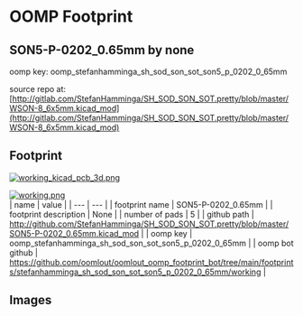 # OOMP Footprint  
## SON5-P-0202_0.65mm  by none  
  
oomp key: oomp_stefanhamminga_sh_sod_son_sot_son5_p_0202_0_65mm  
  
source repo at: [http://gitlab.com/StefanHamminga/SH_SOD_SON_SOT.pretty/blob/master/WSON-8_6x5mm.kicad_mod](http://gitlab.com/StefanHamminga/SH_SOD_SON_SOT.pretty/blob/master/WSON-8_6x5mm.kicad_mod)  
## Footprint  
  
[![working_kicad_pcb_3d.png](working_kicad_pcb_3d_600.png)](working_kicad_pcb_3d.png)  
  
[![working.png](working_600.png)](working.png)  
| name | value | 
| --- | --- | 
| footprint name | SON5-P-0202_0.65mm | 
| footprint description | None | 
| number of pads | 5 | 
| github path | http://github.com/StefanHamminga/SH_SOD_SON_SOT.pretty/blob/master/SON5-P-0202_0.65mm.kicad_mod | 
| oomp key | oomp_stefanhamminga_sh_sod_son_sot_son5_p_0202_0_65mm | 
| oomp bot github | https://github.com/oomlout/oomlout_oomp_footprint_bot/tree/main/footprints/stefanhamminga_sh_sod_son_sot_son5_p_0202_0_65mm/working | 
## Images  
